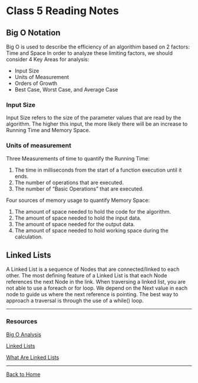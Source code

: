 # Class 5 Reading Notes

## Big O Notation

Big O is used to describe the efficiency of an algorithim based on 2 factors: Time and Space
In order to analyze these limiting factors, we should consider 4 Key Areas for analysis:

- Input Size
- Units of Measurement
- Orders of Growth
- Best Case, Worst Case, and Average Case

### Input Size

Input Size refers to the size of the parameter values that are read by the algorithm.
The higher this input, the more likely there will be an increase to Running Time and Memory Space.

### Units of measurement

Three Measurements of time to quantify the Running Time:

1. The time in milliseconds from the start of a function execution until it ends.
2. The number of operations that are executed.
3. The number of “Basic Operations” that are executed.

Four sources of memory usage to quantify Memory Space:

1. The amount of space needed to hold the code for the algorithm.
2. The amount of space needed to hold the input data.
3. The amount of space needed for the output data.
4. The amount of space needed to hold working space during the calculation.

## Linked Lists

A Linked List is a sequence of Nodes that are connected/linked to each other. The most defining feature of a Linked List is that each Node references the next Node in the link.
When traversing a linked list, you are not able to use a foreach or for loop. We depend on the Next value in each node to guide us where the next reference is pointing.
The best way to approach a traversal is through the use of a while() loop.

---

### Resources

[Big O Analysis](https://codefellows.github.io/common_curriculum/data_structures_and_algorithms/Code_401/class-05/resources/big_oh.html)

[Linked Lists](https://codefellows.github.io/common_curriculum/data_structures_and_algorithms/Code_401/class-05/resources/singly_linked_list.html)

[What Are Linked Lists](https://medium.com/basecs/whats-a-linked-list-anyway-part-1-d8b7e6508b9d)

---

[Back to Home](../README.md)
